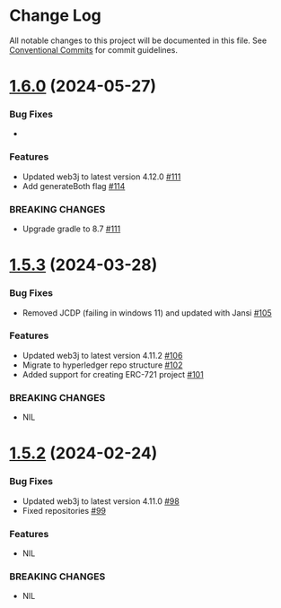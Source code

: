 # Change Log

All notable changes to this project will be documented in this file.
See [Conventional Commits](https://conventionalcommits.org) for commit guidelines.

# [1.6.0](https://github.com/web3j/web3j-cli/releases/tag/v1.6.0) (2024-05-27)

### Bug Fixes

* 

### Features

* Updated web3j to latest version 4.12.0 [#111](https://github.com/hyperledger/web3j-cli/pull/111)
* Add generateBoth flag [#114](https://github.com/hyperledger/web3j-cli/pull/114)

### BREAKING CHANGES

* Upgrade gradle to 8.7 [#111](https://github.com/hyperledger/web3j-cli/pull/111)

# [1.5.3](https://github.com/web3j/web3j-cli/releases/tag/v1.5.3) (2024-03-28)

### Bug Fixes

* Removed JCDP (failing in windows 11) and updated with Jansi [#105](https://github.com/web3j/web3j-cli/pull/105)

### Features

* Updated web3j to latest version 4.11.2 [#106](https://github.com/web3j/web3j-cli/pull/106)
* Migrate to hyperledger repo structure [#102](https://github.com/web3j/web3j-cli/pull/102)
* Added support for creating ERC-721 project [#101](https://github.com/web3j/web3j-cli/pull/101)

### BREAKING CHANGES

* NIL

# [1.5.2](https://github.com/web3j/web3j-cli/releases/tag/v1.5.2) (2024-02-24)

### Bug Fixes

* Updated web3j to latest version 4.11.0 [#98](https://github.com/web3j/web3j-cli/pull/98)
* Fixed repositories  [#99](https://github.com/web3j/web3j-cli/pull/99)

### Features

* NIL

### BREAKING CHANGES

* NIL